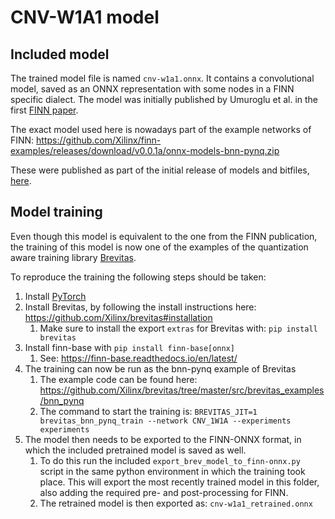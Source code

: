 # CNV-W1A1 model

## Included model
The trained model file is named ``cnv-w1a1.onnx``. 
It contains a convolutional model, 
saved as an ONNX representation with some nodes in a FINN specific dialect.
The model was initially published by Umuroglu et al. in the first [FINN paper](https://arxiv.org/abs/1612.07119).

The exact model used here is nowadays part of the example networks of FINN: https://github.com/Xilinx/finn-examples/releases/download/v0.0.1a/onnx-models-bnn-pynq.zip

These were published as part of the initial release of models and bitfiles, [here](https://github.com/Xilinx/finn-examples/releases/tag/v0.0.1a).


## Model training
Even though this model is equivalent to the one from the FINN publication, 
the training of this model is now one of the examples of the quantization
aware training library [Brevitas](https://github.com/Xilinx/brevitas).

To reproduce the training the following steps should be taken:
1. Install [PyTorch](https://pytorch.org/get-started/locally/)
2. Install Brevitas, by following the install instructions here: https://github.com/Xilinx/brevitas#installation
   1. Make sure to install the export `extras` for Brevitas with: `pip install brevitas`
3. Install finn-base with `pip install finn-base[onnx]`
   1. See: https://finn-base.readthedocs.io/en/latest/
4. The training can now be run as the bnn-pynq example of Brevitas
   1. The example code can be found here: https://github.com/Xilinx/brevitas/tree/master/src/brevitas_examples/bnn_pynq
   2. The command to start the training is: ``BREVITAS_JIT=1 brevitas_bnn_pynq_train --network CNV_1W1A --experiments experiments``
5. The model then needs to be exported to the FINN-ONNX format, in which the included pretrained model is saved as well.
   1. To do this run the included `export_brev_model_to_finn-onnx.py` script in the same python environment in which the training took place. This will export the most recently trained model in this folder, also adding the required pre- and post-processing for FINN.
   2. The retrained model is then exported as: `cnv-w1a1_retrained.onnx`
